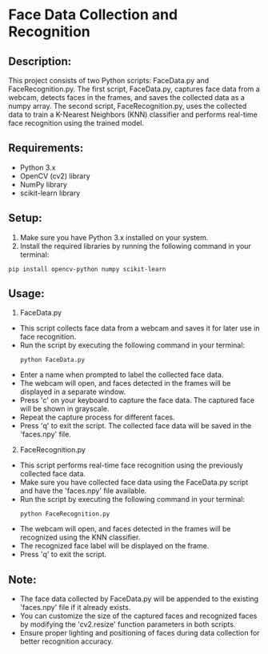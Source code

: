 # Face Data Collection and Recognition

## Description:
This project consists of two Python scripts: FaceData.py and FaceRecognition.py. The first script, FaceData.py, captures face data from a webcam, detects faces in the frames, and saves the collected data as a numpy array. The second script, FaceRecognition.py, uses the collected data to train a K-Nearest Neighbors (KNN) classifier and performs real-time face recognition using the trained model.

## Requirements:
- Python 3.x
- OpenCV (cv2) library
- NumPy library
- scikit-learn library

## Setup:
1. Make sure you have Python 3.x installed on your system.
2. Install the required libraries by running the following command in your terminal:

```
pip install opencv-python numpy scikit-learn
```

## Usage:

1. FaceData.py
- This script collects face data from a webcam and saves it for later use in face recognition.
- Run the script by executing the following command in your terminal:
  ```
  python FaceData.py
  ```
- Enter a name when prompted to label the collected face data.
- The webcam will open, and faces detected in the frames will be displayed in a separate window.
- Press 'c' on your keyboard to capture the face data. The captured face will be shown in grayscale.
- Repeat the capture process for different faces.
- Press 'q' to exit the script. The collected face data will be saved in the 'faces.npy' file.

2. FaceRecognition.py
- This script performs real-time face recognition using the previously collected face data.
- Make sure you have collected face data using the FaceData.py script and have the 'faces.npy' file available.
- Run the script by executing the following command in your terminal:
  ```
  python FaceRecognition.py
  ```
- The webcam will open, and faces detected in the frames will be recognized using the KNN classifier.
- The recognized face label will be displayed on the frame.
- Press 'q' to exit the script.

## Note: 
- The face data collected by FaceData.py will be appended to the existing 'faces.npy' file if it already exists.
- You can customize the size of the captured faces and recognized faces by modifying the 'cv2.resize' function parameters in both scripts.
- Ensure proper lighting and positioning of faces during data collection for better recognition accuracy.

